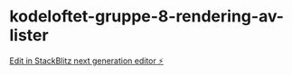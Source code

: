 # kodeloftet-gruppe-8-rendering-av-lister

[Edit in StackBlitz next generation editor ⚡️](https://stackblitz.com/~/github.com/LarsGJobloop/kodeloftet-gruppe-8-rendering-av-lister)